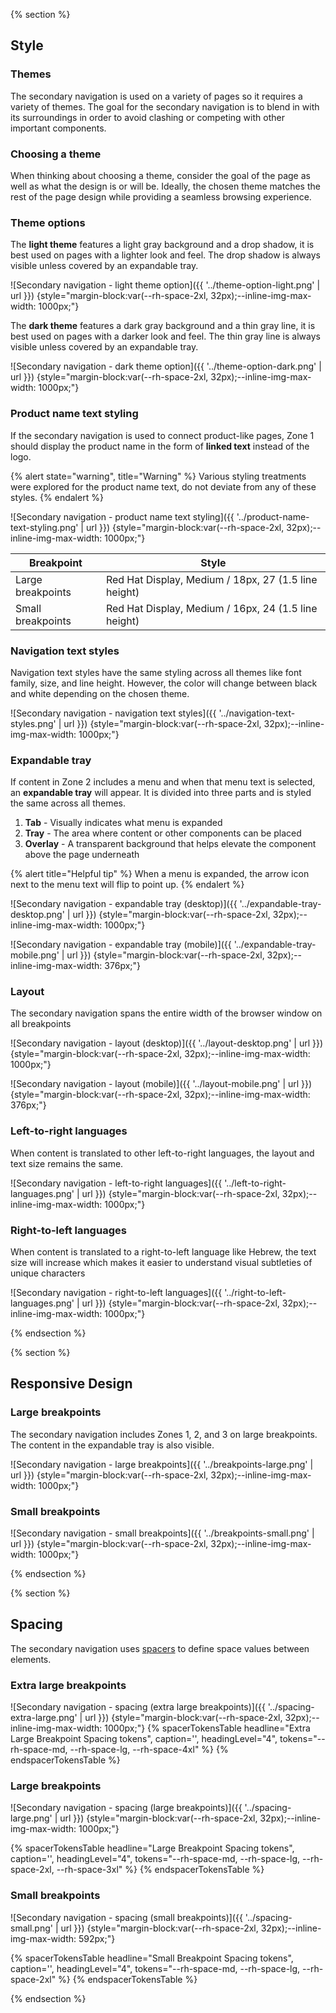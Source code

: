 {% section %}
  ## Style

  ### Themes
  The secondary navigation is used on a variety of pages so it requires a variety of themes. The goal for the secondary navigation is to blend in with its surroundings in order to avoid clashing or competing with other important components.

  ### Choosing a theme
  When thinking about choosing a theme, consider the goal of the page as well as what the design is or will be. Ideally, the chosen theme matches the rest of the page design while providing a seamless browsing experience.

  ### Theme options
  The **light theme** features a light gray background and a drop shadow, it is best used on pages with a lighter look and feel. The drop shadow is always visible unless covered by an expandable tray.

  ![Secondary navigation - light theme option]({{ '../theme-option-light.png' | url }}) {style="margin-block:var(--rh-space-2xl, 32px);--inline-img-max-width: 1000px;"}

  The **dark theme** features a dark gray background and a thin gray line, it is best used on pages with a darker look and feel. The thin gray line is always visible unless covered by an expandable tray.

  ![Secondary navigation - dark theme option]({{ '../theme-option-dark.png' | url }}) {style="margin-block:var(--rh-space-2xl, 32px);--inline-img-max-width: 1000px;"}

  ### Product name text styling
  If the secondary navigation is used to connect product-like pages, Zone 1 should display the product name in the form of **linked text** instead of the logo.

  {% alert state="warning", title="Warning" %}
    Various styling treatments were explored for the product name text, do not deviate from any of these styles.
  {% endalert %}

  ![Secondary navigation - product name text styling]({{ '../product-name-text-styling.png' | url }}) {style="margin-block:var(--rh-space-2xl, 32px);--inline-img-max-width: 1000px;"}

  | Breakpoint | Style |
  | ---------- | ----- |
  | Large breakpoints | Red Hat Display, Medium / 18px, 27 (1.5 line height) |
  | Small breakpoints | Red Hat Display, Medium / 16px, 24 (1.5 line height) |

  ### Navigation text styles
  Navigation text styles have the same styling across all themes like font family, size, and line height. However, the color will change between black and white depending on the chosen theme.

  ![Secondary navigation - navigation text styles]({{ '../navigation-text-styles.png' | url }}) {style="margin-block:var(--rh-space-2xl, 32px);--inline-img-max-width: 1000px;"}

  ### Expandable tray
  If content in Zone 2 includes a menu and when that menu text is selected, an **expandable tray** will appear. It is divided into three parts and is styled the same across all themes.
  
  1. **Tab** - Visually indicates what menu is expanded
  2. **Tray** - The area where content or other components can be placed
  3. **Overlay** - A transparent background that helps elevate the component above the page underneath

  {% alert title="Helpful tip" %}
    When a menu is expanded, the arrow icon next to the menu text will flip to point up.
  {% endalert %}

  ![Secondary navigation - expandable tray (desktop)]({{ '../expandable-tray-desktop.png' | url }}) {style="margin-block:var(--rh-space-2xl, 32px);--inline-img-max-width: 1000px;"}

  ![Secondary navigation - expandable tray (mobile)]({{ '../expandable-tray-mobile.png' | url }}) {style="margin-block:var(--rh-space-2xl, 32px);--inline-img-max-width: 376px;"}

  ### Layout
  The secondary navigation spans the entire width of the browser window on all breakpoints

  ![Secondary navigation - layout (desktop)]({{ '../layout-desktop.png' | url }}) {style="margin-block:var(--rh-space-2xl, 32px);--inline-img-max-width: 1000px;"}  

  ![Secondary navigation - layout (mobile)]({{ '../layout-mobile.png' | url }}) {style="margin-block:var(--rh-space-2xl, 32px);--inline-img-max-width: 376px;"}

  ### Left-to-right languages
  When content is translated to other left-to-right languages, the layout and text size remains the same.

  ![Secondary navigation - left-to-right languages]({{ '../left-to-right-languages.png' | url }}) {style="margin-block:var(--rh-space-2xl, 32px);--inline-img-max-width: 1000px;"}

  ### Right-to-left languages
  When content is translated to a right-to-left language like Hebrew, the text size will increase which makes it easier to understand visual subtleties of unique characters

  ![Secondary navigation - right-to-left languages]({{ '../right-to-left-languages.png' | url }}) {style="margin-block:var(--rh-space-2xl, 32px);--inline-img-max-width: 1000px;"}

{% endsection %}

{% section %}
  ## Responsive Design

  ### Large breakpoints
  The secondary navigation includes Zones 1, 2, and 3 on large breakpoints. The content in the expandable tray is also visible.

  ![Secondary navigation - large breakpoints]({{ '../breakpoints-large.png' | url }}) {style="margin-block:var(--rh-space-2xl, 32px);--inline-img-max-width: 1000px;"}

  ### Small breakpoints

  ![Secondary navigation - small breakpoints]({{ '../breakpoints-small.png' | url }}) {style="margin-block:var(--rh-space-2xl, 32px);--inline-img-max-width: 1000px;"}

{% endsection %}

{% section %}

  ## Spacing

  The secondary navigation uses [spacers](../../../foundations/spacing/) to define space values between elements.

  ### Extra large breakpoints

  ![Secondary navigation - spacing (extra large breakpoints)]({{ '../spacing-extra-large.png' | url }}) {style="margin-block:var(--rh-space-2xl, 32px);--inline-img-max-width: 1000px;"}
  {% spacerTokensTable 
    headline="Extra Large Breakpoint Spacing tokens",
    caption='',
    headingLevel="4",
    tokens="--rh-space-md, --rh-space-lg, --rh-space-4xl" %}
  {% endspacerTokensTable %}

  ### Large breakpoints

  ![Secondary navigation - spacing (large breakpoints)]({{ '../spacing-large.png' | url }}) {style="margin-block:var(--rh-space-2xl, 32px);--inline-img-max-width: 1000px;"}

  {% spacerTokensTable 
    headline="Large Breakpoint Spacing tokens",
    caption='',
    headingLevel="4",
    tokens="--rh-space-md, --rh-space-lg, --rh-space-2xl, --rh-space-3xl" %}
  {% endspacerTokensTable %}

  ### Small breakpoints

  ![Secondary navigation - spacing (small breakpoints)]({{ '../spacing-small.png' | url }}) {style="margin-block:var(--rh-space-2xl, 32px);--inline-img-max-width: 592px;"}

  {% spacerTokensTable 
    headline="Small Breakpoint Spacing tokens",
    caption='',
    headingLevel="4",
    tokens="--rh-space-md, --rh-space-lg, --rh-space-2xl" %}
  {% endspacerTokensTable %}

{% endsection %}